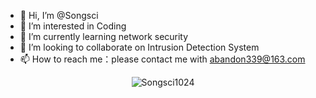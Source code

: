 - 👋 Hi, I’m @Songsci
- 👀 I’m interested in Coding
- 🌱 I’m currently learning network security
- 💞️ I’m looking to collaborate on Intrusion Detection System
- 📫 How to reach me：please contact me with abandon339@163.com
<p align="center"> <img src="https://github-readme-stats.vercel.app/api?username=Songsci1024&show_icons=true&theme=gotham" alt="Songsci1024" />
<!---
Songsci1024/Songsci1024 is a ✨ special ✨ repository because its `README.md` (this file) appears on your GitHub profile.
You can click the Preview link to take a look at your changes.
--->
